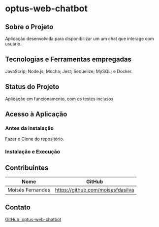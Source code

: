 # optus-web-chatbot

## Sobre o Projeto
Aplicação desenvolvida para disponibilizar um um chat que interage com usuário.

## Tecnologias e Ferramentas empregadas
JavaScrip;
Node.js;
Mocha;
Jest;
Sequelize;
MySQL; e
Docker.

## Status do Projeto
Aplicação em funcionamento, com os testes inclusos.

## Acesso à Aplicação
### Antes da instalação
Fazer o Clone do repositório.

### Instalação e Execução

## Contribuintes
|Nome|GitHub|
| -------- | -------- |
|Moisés Fernandes|https://github.com/moisesfdasilva|

## Contato
[GitHub: optus-web-chatbot](https://github.com/moisesfdasilva/optus-web-chatbot)
